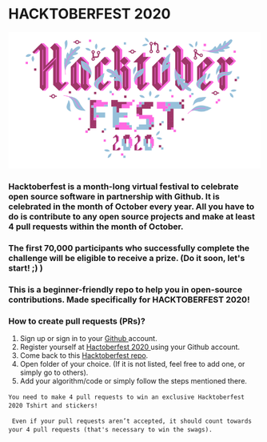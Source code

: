 # HACKTOBERFEST 2020

![image](hacktoberfest.png)

### Hacktoberfest is a month-long virtual festival to celebrate open source software in partnership with Github. It is celebrated in the month of October every year. All you have to do is contribute to any open source projects and make at least 4 pull requests within the month of October.

### The first 70,000 participants who successfully complete the challenge will be eligible to receive a prize. (Do it soon, let's start! ;) )

### This is a beginner-friendly repo to help you in open-source contributions. Made specifically for HACKTOBERFEST 2020!

### How to create pull requests (PRs)?
  1. Sign up or sign in to your <a href="https://github.com/"> Github </a> account.
  2. Register yourself at <a href="https://hacktoberfest.digitalocean.com/"> Hactoberfest 2020 </a> using your Github account.
  3. Come back to this <a href="https://github.com/Cullyege/Hacktoberfest2020"> Hacktoberfest repo</a>.
  4. Open folder of your choice. (If it is not listed, feel free to add one, or simply go to others).
  5. Add your algorithm/code or simply follow the steps mentioned there.
  

` You need to make 4 pull requests to win an exclusive Hacktoberfest 2020 Tshirt and stickers! `

` Even if your pull requests aren’t accepted, it should count towards your 4 pull requests (that's necessary to win the swags).`

